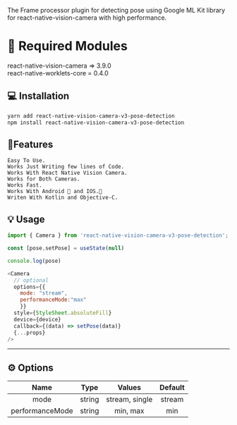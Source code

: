 
The Frame processor plugin for detecting pose using Google ML Kit library for react-native-vision-camera with high performance.

# 🚨 Required Modules

react-native-vision-camera => 3.9.0 <br />
react-native-worklets-core = 0.4.0

## 💻 Installation

```sh
yarn add react-native-vision-camera-v3-pose-detection
npm install react-native-vision-camera-v3-pose-detection
```

## 👷Features
    Easy To Use.
    Works Just Writing few lines of Code.
    Works With React Native Vision Camera.
    Works for Both Cameras.
    Works Fast.
    Works With Android 🤖 and IOS.📱
    Writen With Kotlin and Objective-C.

## 💡 Usage

```js
import { Camera } from 'react-native-vision-camera-v3-pose-detection';

const [pose,setPose] = useState(null)

console.log(pose)

<Camera
  // optional
  options={{
    mode: "stream",
    performanceMode:"max"
    }}
  style={StyleSheet.absoluteFill}
  device={device}
  callback={(data) => setPose(data)}
  {...props}
/>
```


---

## ⚙️ Options

| Name |  Type    |     Values     | Default |
| :---:   | :---: |:--------------:|:-------:|
| mode | string | stream, single | stream  |
| performanceMode | string |    min, max    |   min   |
















